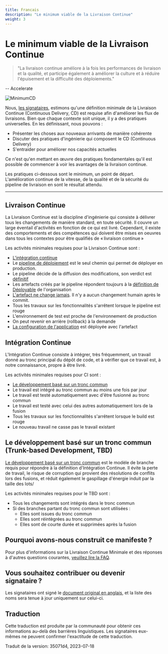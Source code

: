 ```yaml
---
title: Francais
description: "Le minimum viable de la Livraison Continue"
weight: 3
---
```


# Le minimum viable de la Livraison Continue

> "La livraison continue améliore à la fois les performances de livraison et la qualité, et participe également à améliorer la culture et à réduire l'épuisement et la difficulté des déploiements."

-- Accelerate

![MinimumCD](/images/minimumCD-logo-hex.png?height=150px)

Nous, [les signataires](../../minimumcd/#signatories), estimons qu'une définition minimale de la Livraison Continue (Continuous Delivery, CD) est requise afin d'améliorer les flux de livraisons. Bien que chaque contexte soit unique, il y a des pratiques universelles. En les définissant, nous pouvons&nbsp;:

- Présenter les choses aux nouveaux arrivants de manière cohérente
- Discuter des pratiques d'ingénierie qui composent le CD (Continuous Delivery)
- S'entraider pour améliorer nos capacités actuelles

Ce n'est qu'en mettant en œuvre des pratiques fondamentales qu'il est possible de commencer à voir les avantages de la livraison continue.

Les pratiques ci-dessous sont le minimum, un point de départ. L'amélioration continue de la vitesse, de la qualité et de la sécurité du pipeline de livraison en sont le résultat attendu.

---

## Livraison Continue

La Livraison Continue est la discipline d'ingénierie qui consiste à délivrer tous les changements de manière standard,
en toute sécurité. Il couvre un large éventail d'activités en fonction de ce qui est livré.
Cependant, il existe des comportements et des compétences qui doivent être mises en oeuvres dans tous les contextes
pour être qualifiés de « livraison continue »

Les activités minimales requises pour la Livraison Continue sont&nbsp;:

- [L'intégration continue](#intégration-continue)
- Le [pipeline de déploiement](https://www.informit.com/articles/article.aspx?p=1621865&seqNum=2#:~:text=%EE%94%80Buy-,What%20Is%20a%20Deployment%20Pipeline%3F,-At%20an%20abstract)
  est le seul chemin qui permet de déployer en production.
- Le pipeline décide de la diffusion des modifications, son verdict est [définitif](../../faq/#why-should-the-pipeline-be-definitive-for-deploy)
- Les artefacts créés par le pipeline répondent toujours à la [définition de Déployable](https://www.youtube.com/watch?v=bHKHdp4H-8w) de l'organisation
- [L'artefact ne change jamais](../../minimumcd/immutable/). Il n'y a aucun changement humain après le commit.
- Tous les travaux sur les fonctionnalités s'arrêtent lorsque le pipeline est rouge
- L'environnement de test est proche de l'environnement de production
- On peut revenir en arrière (rollback) à la demande
- [La configuration de l'application](../../faq/#what-is-application-configuration) est déployée avec l'artefact

## Intégration Continue

L'Intégration Continue consiste à intégrer, très fréquemment, un travail donné au tronc principal du
dépôt de code, et à vérifier que ce travail est, à notre connaissance, propre à être livré.

Les activités minimales requises pour CI sont&nbsp;:

- [Le développement basé sur un tronc commun](../../minimumcd/tbd/)
- Le travail est intégré au tronc commun au moins une fois par jour
- Le travail est testé automatiquement avec d'être fusionné au tronc commun
- Le travail est testé avec celui des autres automatiquement lors de la fusion
- Tous les travaux sur les fonctionnalités s'arrêtent lorsque le build est rouge
- Le nouveau travail ne casse pas le travail existant

## Le développement basé sur un tronc commun (Trunk-based Development, TBD)

[Le développement basé sur un tronc commun](../../minimumcd/tbd/) est le modèle de branche requis pour répondre à la définition d'Intégration Continue.
Il évite la perte de travail, le risque de corruption qui provient des résolutions de conflits lors des fusions, et
réduit également le gaspillage d'énergie induit par la taille des lots/

Les activités minimales requises pour le TBD sont&nbsp;:

- Tous les changements sont intégrés dans le tronc commun
- Si des branches partant du tronc commun sont utilisées&nbsp;:
  - Elles sont issues du tronc commun
  - Elles sont réintègrées au tronc commun
  - Elles sont de courte durée et supprimées après la fusion

## Pourquoi avons-nous construit ce manifeste ?

Pour plus d'informations sur la Livraison Continue Minimale et des réponses à d'autres questions courantes, [veuillez lire la FAQ](../../faq/).

## Vous souhaitez contribuer ou devenir signataire ?

Les signataires ont signé le [document original en anglais](../../minimumcd/#signatories), et la liste des noms sera tenue à jour uniquement sur celui-ci.

## Traduction

Cette traduction est produite par la communauté pour obtenir ces informations au-delà des barrières linguistiques. Les signataires eux-mêmes ne peuvent confirmer l'exactitude de cette traduction.

Traduit de la version: 35071d4, 2023-07-18
